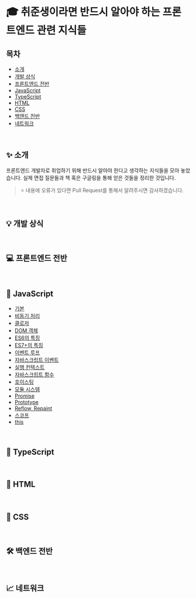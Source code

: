 # 🎓 취준생이라면 반드시 알아야 하는 프론트엔드 관련 지식들
## 목차
- [소개](#-소개)
- [개발 상식](#-개발-상식)
- [프론트엔드 전반](#-프론트엔드-전반)
- [JavaScript](#-javascript)
- [TypeScript](#-typescript)
- [HTML](#-html)
- [CSS](#-css)
- [백엔드 전반](#-백엔드-전반)
- [네트워크](#-네트워크)

<br>

## ✨ 소개
프론트엔드 개발자로 취업하기 위해 반드시 알아야 한다고 생각하는 지식들을 모아 놓았습니다. 실제 면접 질문들과 책 혹은 구글링을 통해 얻은 것들을 정리한 것입니다.

> ⭐ 내용에 오류가 있다면 Pull Request를 통해서 알려주시면 감사하겠습니다.

<br>

## 💡 개발 상식

<br>

## 💻 프론트엔드 전반

<br>

## 🍎 JavaScript
- [기본](Notes/JavaScript/common.md)
- [비동기 처리](Notes/JavaScript/async.md)
- [클로저](Notes/JavaScript/closure.md)
- [DOM 객체](Notes/JavaScript/dom-selector.md)
- [ES6의 특징](Notes/JavaScript/ES6.md)
- [ES7+의 특징](Notes/JavaScript/ES7+.md)
- [이벤트 루프](Notes/JavaScript/event-loop.md)
- [자바스크립트 이벤트](Notes/JavaScript/event.md)
- [실행 컨텍스트](Notes/JavaScript/execution-context.md)
- [자바스크립트 함수](Notes/JavaScript/function.md)
- [호이스팅](Notes/JavaScript/hoisting.md)
- [모듈 시스템](Notes/JavaScript/module.md)
- [Promise](Notes/JavaScript/promise.md)
- [Prototype](Notes/JavaScript/prototype.md)
- [Reflow, Repaint](Notes/JavaScript/reflow-repaint.md)
- [스코프](Notes/JavaScript/scope.md)
- [this](Notes/JavaScript/this.md)

<br>

## 🍒 TypeScript

<br>

## 📃 HTML

<br>

## 🎨 CSS

<br>

## 🛠 백엔드 전반

<br>

## 📈 네트워크

<br>
